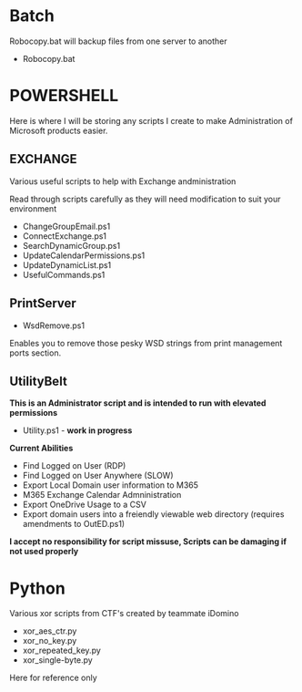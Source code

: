 # Batch

Robocopy.bat will backup files from one server to another

* Robocopy.bat

# POWERSHELL

Here is where I will be storing any scripts I create to make Administration of Microsoft products easier.

## EXCHANGE

Various useful scripts to help with Exchange andministration

Read through scripts carefully as they will need modification to suit your environment

* ChangeGroupEmail.ps1
* ConnectExchange.ps1
* SearchDynamicGroup.ps1
* UpdateCalendarPermissions.ps1
* UpdateDynamicList.ps1
* UsefulCommands.ps1

## PrintServer

* WsdRemove.ps1

Enables you to remove those pesky WSD strings from print management ports section.


## UtilityBelt

**This is an Administrator script and is intended to run with elevated permissions**

* Utility.ps1 - **work in progress**

**Current Abilities**

* Find Logged on User (RDP)
* Find Logged on User Anywhere (SLOW)
* Export Local Domain user information to M365
* M365 Exchange Calendar Admninistration
* Export OneDrive Usage to a CSV
* Export domain users into a freiendly viewable web directory (requires amendments to OutED.ps1)

**I accept no responsibility for script missuse, Scripts can be damaging if not used properly**

# Python

Various xor scripts from CTF's created by teammate iDomino

* xor_aes_ctr.py
* xor_no_key.py
* xor_repeated_key.py
* xor_single-byte.py

Here for reference only